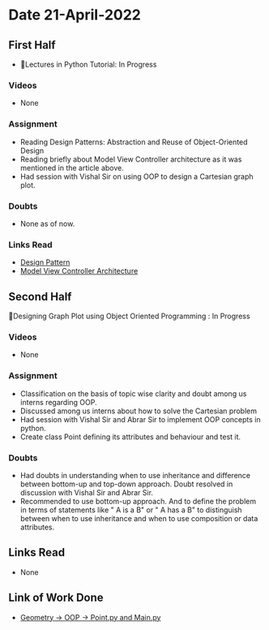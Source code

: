 # Date 21-April-2022

## First Half

- 🔄Lectures in Python Tutorial: In Progress

### Videos

- None

### Assignment

- Reading Design Patterns: Abstraction and Reuse of Object-Oriented Design
- Reading briefly about Model View Controller architecture as it was mentioned in the article above.
- Had session with Vishal Sir on using OOP to design a Cartesian graph plot.

### Doubts

- None as of now.

### Links Read

- [Design Pattern](https://cseweb.ucsd.edu//~wgg/CSE210/ecoop93-patterns.pdf)
- [Model View Controller Architecture](https://www.educative.io/blog/mvc-tutorial)

## Second Half

🔄Designing Graph Plot using Object Oriented Programming : In Progress

### Videos

- None

### Assignment

- Classification on the basis of topic wise clarity and doubt among us interns regarding OOP.
- Discussed among us interns about how to solve the Cartesian problem
- Had session with Vishal Sir and Abrar Sir to implement OOP concepts in python.
- Create class Point defining its attributes and behaviour and test it.

### Doubts

- Had doubts in understanding when to use inheritance and difference between bottom-up and top-down approach. Doubt resolved in discussion with Vishal Sir and Abrar Sir.
- Recommended to use bottom-up approach. And to define the problem in terms of statements like " A is a B" or " A has a B" to distinguish between when to use inheritance and when to use composition or data attributes.

## Links Read

- None

## Link of Work Done

- [Geometry -> OOP -> Point.py and Main.py](https://github.com/sp18-interns/python-tutorial/blob/main/oop/geometry/Point.py)
